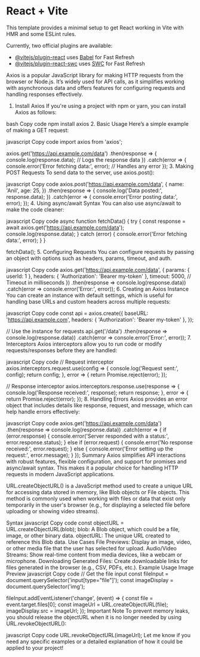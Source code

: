 # React + Vite

This template provides a minimal setup to get React working in Vite with HMR and some ESLint rules.

Currently, two official plugins are available:

- [@vitejs/plugin-react](https://github.com/vitejs/vite-plugin-react/blob/main/packages/plugin-react/README.md) uses [Babel](https://babeljs.io/) for Fast Refresh
- [@vitejs/plugin-react-swc](https://github.com/vitejs/vite-plugin-react-swc) uses [SWC](https://swc.rs/) for Fast Refresh



<!-- ----   Axios   ------ -->
<!-- 8:05:47 -->


Axios is a popular JavaScript library for making HTTP requests from the browser or Node.js. It’s widely used for API calls, as it simplifies working with asynchronous data and offers features for configuring requests and handling responses effectively.

1. Install Axios
If you're using a project with npm or yarn, you can install Axios as follows:

bash
Copy code
npm install axios
2. Basic Usage
Here’s a simple example of making a GET request:

javascript
Copy code
import axios from 'axios';

axios.get('https://api.example.com/data')
  .then(response => {
    console.log(response.data); // Logs the response data
  })
  .catch(error => {
    console.error('Error fetching data:', error); // Handles any error
  });
3. Making POST Requests
To send data to the server, use axios.post():

javascript
Copy code
axios.post('https://api.example.com/data', {
  name: 'Anil',
  age: 25,
})
  .then(response => {
    console.log('Data posted:', response.data);
  })
  .catch(error => {
    console.error('Error posting data:', error);
  });
4. Using async/await Syntax
You can also use async/await to make the code cleaner:

javascript
Copy code
async function fetchData() {
  try {
    const response = await axios.get('https://api.example.com/data');
    console.log(response.data);
  } catch (error) {
    console.error('Error fetching data:', error);
  }
}

fetchData();
5. Configuring Requests
You can configure requests by passing an object with options such as headers, params, timeout, and auth.

javascript
Copy code
axios.get('https://api.example.com/data', {
  params: { userId: 1 },
  headers: { 'Authorization': 'Bearer my-token' },
  timeout: 5000, // Timeout in milliseconds
})
  .then(response => console.log(response.data))
  .catch(error => console.error('Error:', error));
6. Creating an Axios Instance
You can create an instance with default settings, which is useful for handling base URLs and custom headers across multiple requests:

javascript
Copy code
const api = axios.create({
  baseURL: 'https://api.example.com',
  headers: { 'Authorization': 'Bearer my-token' },
});

// Use the instance for requests
api.get('/data')
  .then(response => console.log(response.data))
  .catch(error => console.error('Error:', error));
7. Interceptors
Axios interceptors allow you to run code or modify requests/responses before they are handled:

javascript
Copy code
// Request interceptor
axios.interceptors.request.use(config => {
  console.log('Request sent:', config);
  return config;
}, error => {
  return Promise.reject(error);
});

// Response interceptor
axios.interceptors.response.use(response => {
  console.log('Response received:', response);
  return response;
}, error => {
  return Promise.reject(error);
});
8. Handling Errors
Axios provides an error object that includes details like response, request, and message, which can help handle errors effectively:

javascript
Copy code
axios.get('https://api.example.com/data')
  .then(response => console.log(response.data))
  .catch(error => {
    if (error.response) {
      console.error('Server responded with a status:', error.response.status);
    } else if (error.request) {
      console.error('No response received:', error.request);
    } else {
      console.error('Error setting up the request:', error.message);
    }
  });
Summary
Axios simplifies API interactions with robust features, flexible configuration, and support for promises and async/await syntax. This makes it a popular choice for handling HTTP requests in modern JavaScript applications.




<!-- ---  URL.createObjectURL() ----  -->
<!--     8:36:30      -->


URL.createObjectURL() is a JavaScript method used to create a unique URL for accessing data stored in memory, like Blob objects or File objects. This method is commonly used when working with files or data that exist only temporarily in the user's browser (e.g., for displaying a selected file before uploading or showing video streams).

Syntax
javascript
Copy code
const objectURL = URL.createObjectURL(blob);
blob: A Blob object, which could be a file, image, or other binary data.
objectURL: The unique URL created to reference this Blob data.
Use Cases
File Previews: Display an image, video, or other media file that the user has selected for upload.
Audio/Video Streams: Show real-time content from media devices, like a webcam or microphone.
Downloading Generated Files: Create downloadable links for files generated in the browser (e.g., CSV, PDFs, etc.).
Example Usage
Image Preview
javascript
Copy code
// Get the file input
const fileInput = document.querySelector('input[type="file"]');
const imageDisplay = document.querySelector('img');

fileInput.addEventListener('change', (event) => {
  const file = event.target.files[0];
  const imageUrl = URL.createObjectURL(file);
  imageDisplay.src = imageUrl;
});
Important Note
To prevent memory leaks, you should release the objectURL when it is no longer needed by using URL.revokeObjectURL():

javascript
Copy code
URL.revokeObjectURL(imageUrl);
Let me know if you need any specific examples or a detailed explanation of how it could be applied to your project!

